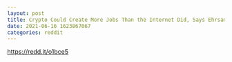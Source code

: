```yaml
--- 
layout: post 
title: Crypto Could Create More Jobs Than the Internet Did, Says Ehrsam 
date: 2021-06-16 1623867067 
categories: reddit 
--- 
```

https://redd.it/o1bce5